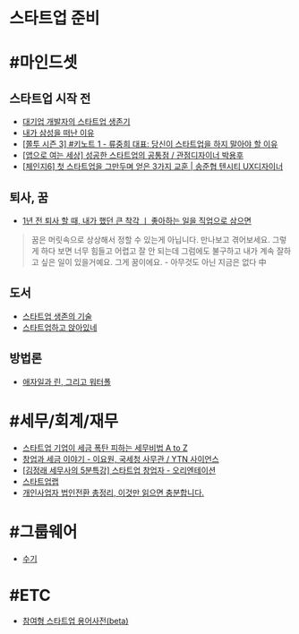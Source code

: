 스타트업 준비
============

# #마인드셋
## 스타트업 시작 전
* [대기업 개발자의 스타트업 생존기](https://brunch.co.kr/@dragonchoi/1)
* [내가 삼성을 떠난 이유](http://news.chosun.com/misaeng/svc/job_search.html?squery=%EB%82%B4%EA%B0%80+%EC%82%BC%EC%84%B1%EC%9D%84+%EB%96%A0%EB%82%9C+%EC%9D%B4%EC%9C%A0)
* [[쫄투 시즌 3] #키노트 1 - 류중희 대표: 당신이 스타트업을 하지 말아야 할 이유](https://youtu.be/5dUTDw3u2ms)
* [[앱으로 여는 세상] 성공한 스타트업의 공통점 / 관점디자이너 박용후](https://youtu.be/SR-i6gGQxCo)
* [[체인지6] 첫 스타트업을 그만두며 얻은 3가지 교훈 | 송준협 텐시티 UX디자이너](https://youtu.be/dtBMIbcwj_Q)

## 퇴사, 꿈
* [1년 전 퇴사 할 때, 내가 했던 큰 착각 ㅣ 좋아하는 일을 직업으로 삼으면](https://youtu.be/DtfMNrXakaY)
> 꿈은 머릿속으로 상상해서 정할 수 있는게 아닙니다.
만나보고 겪어보세요.
그렇게 하다 보면 너무 힘들고 어렵고 잘 안 되는데
그럼에도 불구하고 내가 계속 잘하고 싶은 일이 있을거예요.
그게 꿈이에요. - 아무것도 아닌 지금은 없다 中

## 도서
* [스타트업 생존의 기술](http://m.book.naver.com/bookdb/book_detail.nhn?biblio.bid=12299947)
* [스타트업하고 앉아있네](http://m.book.naver.com/bookdb/book_detail.nhn?biblio.bid=12523681)

## 방법론
* [애자일과 린, 그리고 워터폴](https://brunch.co.kr/@insuk/17)

# #세무/회계/재무
* [스타트업 기업이 세금 폭탄 피하는 세무비법 A to Z](https://youtu.be/AKYZVDN01ws)
* [창업과 세금 이야기 - 이요원, 국세청 사무관 / YTN 사이언스](https://youtu.be/WwTdq1PdsYo)
* [[김정래 세무사의 5분특강] 스타트업 창업자 - 오리엔테이션](https://www.youtube.com/watch?v=qBEcnLJUhlA)
* [스타트업랩](https://www.youtube.com/results?search_query=%EC%8A%A4%ED%83%80%ED%8A%B8%EC%97%85%EB%9E%A9)
* [개인사업자 법인전환 총정리, 이것만 읽으면 충분합니다.](https://blog.help-me.kr/2018/01/15208/)

# #그룹웨어
* [수기](http://naver.me/Fh2LTwgM)

# #ETC
* [참여형 스타트업 용어사전(beta)](http://startup-wiki.kr/)
